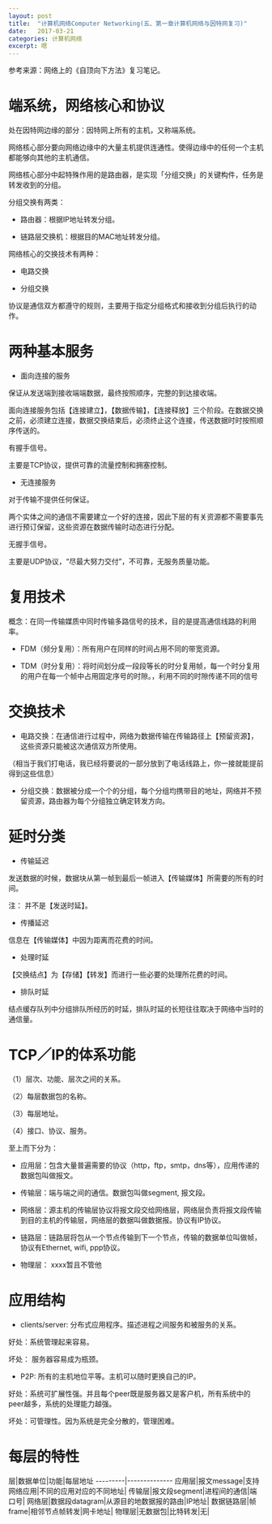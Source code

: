 ```yaml
---
layout: post
title:  "计算机网络Computer Networking(五、第一章计算机网络与因特网复习)"
date:   2017-03-21
categories: 计算机网络
excerpt: 嗯
---
```


参考来源：网络上的《自顶向下方法》复习笔记。


# 端系统，网络核心和协议

处在因特网边缘的部分：因特网上所有的主机，又称端系统。

网络核心部分要向网络边缘中的大量主机提供连通性。使得边缘中的任何一个主机都能够向其他的主机通信。

网络核心部分中起特殊作用的是路由器，是实现「分组交换」的关键构件，任务是转发收到的分组。

分组交换有两类：

* 路由器：根据IP地址转发分组。

* 链路层交换机：根据目的MAC地址转发分组。

网络核心的交换技术有两种：

* 电路交换

* 分组交换

协议是通信双方都遵守的规则，主要用于指定分组格式和接收到分组后执行的动作。


# 两种基本服务

* 面向连接的服务

保证从发送端到接收端端数据，最终按照顺序，完整的到达接收端。

面向连接服务包括【连接建立】，【数据传输】，【连接释放】三个阶段。在数据交换之前，必须建立连接，数据交换结束后，必须终止这个连接，传送数据时时按照顺序传送的。

有握手信号。

主要是TCP协议，提供可靠的流量控制和拥塞控制。

* 无连接服务

对于传输不提供任何保证。

两个实体之间的通信不需要建立一个好的连接，因此下层的有关资源都不需要事先进行预订保留，这些资源在数据传输时动态进行分配。

无握手信号。

主要是UDP协议，“尽最大努力交付”，不可靠，无服务质量功能。

# 复用技术

概念：在同一传输媒质中同时传输多路信号的技术，目的是提高通信线路的利用率。

* FDM（频分复用）：所有用户在同样的时间占用不同的带宽资源。

* TDM（时分复用）：将时间划分成一段段等长的时分复用帧，每一个时分复用的用户在每一个帧中占用固定序号的时隙。，利用不同的时隙传递不同的信号

# 交换技术

* 电路交换：在通信进行过程中，网络为数据传输在传输路径上【预留资源】，这些资源只能被这次通信双方所使用。

（相当于我们打电话，我已经将要说的一部分放到了电话线路上，你一接就能提前得到这些信息）

* 分组交换：数据被分成一个个的分组，每个分组均携带目的地址，网络并不预留资源，路由器为每个分组独立确定转发方向。

# 延时分类

* 传输延迟

发送数据的时候，数据块从第一帧到最后一帧进入【传输媒体】所需要的所有的时间。

注： 并不是【发送时延】。

* 传播延迟

信息在【传输媒体】中因为距离而花费的时间。

* 处理时延

【交换结点】为【存储】【转发】而进行一些必要的处理所花费的时间。

* 排队时延

结点缓存队列中分组排队所经历的时延，排队时延的长短往往取决于网络中当时的通信量。

# TCP／IP的体系功能

（1）层次、功能、层次之间的关系。

（2）每层数据包的名称。

（3）每层地址。

（4）接口、协议、服务。

至上而下分为：

* 应用层：包含大量普遍需要的协议（http，ftp，smtp，dns等），应用传递的数据包叫做报文。

* 传输层：端与端之间的通信。数据包叫做segment, 报文段。

* 网络层：源主机的传输层协议将报文段交给网络层，网络层负责将报文段传输到目的主机的传输层，网络层的数据叫做数据报。协议有IP协议。

* 链路层：链路层将包从一个节点传输到下一个节点，传输的数据单位叫做帧，协议有Ethernet, wifi, ppp协议。

* 物理层： xxxx暂且不管他

# 应用结构

* clients/server: 分布式应用程序。描述进程之间服务和被服务的关系。

好处：系统管理起来容易。

坏处： 服务器容易成为瓶颈。

* P2P: 所有的主机地位平等。主机可以随时更换自己的IP。

好处：系统可扩展性强。并且每个peer既是服务器又是客户机，所有系统中的peer越多，系统的处理能力越强。

坏处：可管理性。因为系统是完全分散的，管理困难。

# 每层的特性

层|数据单位|功能|每层地址
---------|--------------
应用层|报文message|支持网络应用|不同的应用对应的不同地址|
传输层|报文段segment|进程间的通信|端口号|
网络层|数据段datagram|从源目的地数据报的路由|IP地址|
数据链路层|帧frame|相邻节点帧转发|网卡地址|
物理层|无数据包|比特转发|无|








